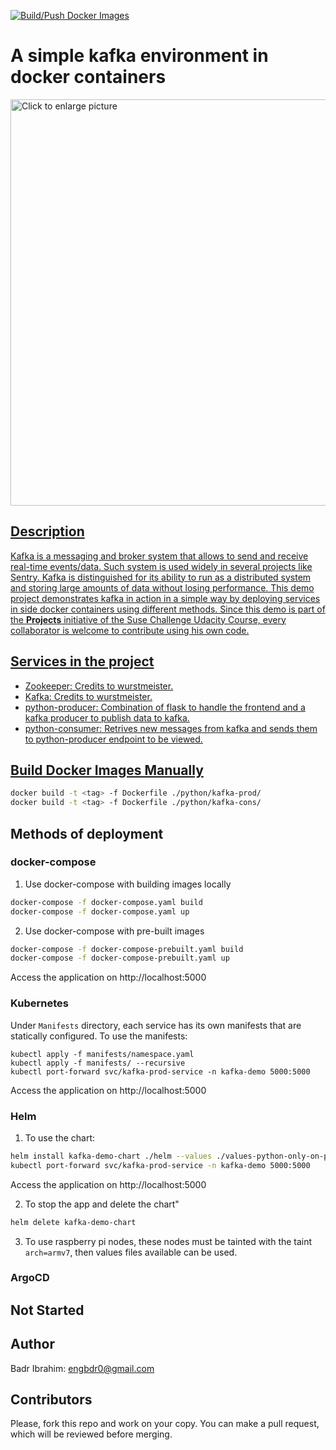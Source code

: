 [![Build/Push Docker Images](https://github.com/Badrmoh/kafka-prod-cons-demo/actions/workflows/docker.yml/badge.svg)](https://github.com/Badrmoh/kafka-prod-cons-demo/actions/workflows/docker.yml)

# A simple kafka environment in docker containers

<a href="https://drive.google.com/uc?export=view&id=1jtmCgG99xC7zp-r7TN4KZ1Dbe4gwzkMs"><img src="https://drive.google.com/uc?export=view&id=1jtmCgG99xC7zp-r7TN4KZ1Dbe4gwzkMs" style="width: 650px; max-width: 100%; height: auto" title="Click to enlarge picture" />
  
## Description
Kafka is a messaging and broker system that allows to send and receive real-time events/data. Such system is used widely in several projects like Sentry. Kafka is distinguished for its ability to run as a distributed system and storing large amounts of data without losing performance. This demo project demonstrates kafka in action in a simple way by deploying services in side docker containers using different methods. Since this demo is part of the **Projects** initiative of the Suse Challenge Udacity Course, every collaborator is welcome to contribute using his own code.

## Services in the project
- Zookeeper: Credits to wurstmeister.
- Kafka: Credits to wurstmeister.
- python-producer: Combination of flask to handle the frontend and a kafka producer to publish data to kafka.
- python-consumer: Retrives new messages from kafka and sends them to python-producer endpoint to be viewed.

## Build Docker Images Manually
```bash
docker build -t <tag> -f Dockerfile ./python/kafka-prod/
docker build -t <tag> -f Dockerfile ./python/kafka-cons/
```

## Methods of deployment
### docker-compose
1. Use docker-compose with building images locally
```bash
docker-compose -f docker-compose.yaml build
docker-compose -f docker-compose.yaml up
```
2. Use docker-compose with pre-built images
```bash
docker-compose -f docker-compose-prebuilt.yaml build
docker-compose -f docker-compose-prebuilt.yaml up
```

Access the application on http://localhost:5000
### Kubernetes
Under `Manifests` directory, each service has its own manifests that are statically configured.
To use the manifests:
```
kubectl apply -f manifests/namespace.yaml
kubectl apply -f manifests/ --recursive
kubectl port-forward svc/kafka-prod-service -n kafka-demo 5000:5000
```

Access the application on http://localhost:5000
### Helm
1. To use the chart:
```bash
helm install kafka-demo-chart ./helm --values ./values-python-only-on-pi.yaml --debug
kubectl port-forward svc/kafka-prod-service -n kafka-demo 5000:5000
```
Access the application on http://localhost:5000
  
2. To stop the app and delete the chart"
```bash
helm delete kafka-demo-chart
```
3. To use raspberry pi nodes, these nodes must be tainted with the taint `arch=armv7`, then values files available can be used.
### ArgoCD
Not Started
---
## Author
Badr Ibrahim: engbdr0@gmail.com
## Contributors
Please, fork this repo and work on your copy. You can make a pull request, which will be reviewed before merging.
